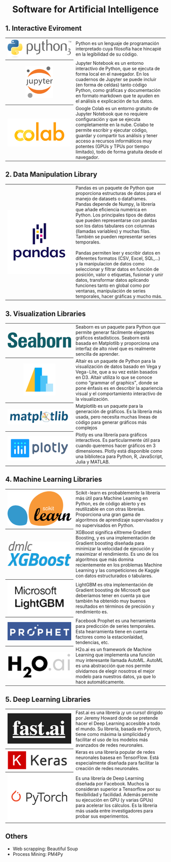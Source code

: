 <h1 align="center">Software for Artificial Intelligence</h1>


## 1. Interactive Eviroment


<table>
  <tr>
    <th width="200"><a href="https://www.python.org"><img src="img/Python.png"/></a></th>
    <td>Python es un lenguaje de programación interpretado cuya filosofía hace hincapié en la legibilidad de su código.</td>
  </tr>
  <tr>
    <th><a href="https://jupyter.org"><img height="100" src="img/Jupyter.png"/></a></th>
    <td>Jupyter Notebook es un entorno interactivo de Python, que se ejecuta de forma local en el navegador. En los cuadernos de Jupyter se puede incluir (en forma de celdas) tanto código Python, como gráficas y documentación en formato markdown que te ayuden en el análisis e explicación de tus datos.</td>
  </tr>
  <tr>
    <th><a href="https://colab.research.google.com/notebooks/welcome.ipynb"><img src="img/Colab.png"/></a></th>
    <td>Google Colab es un entorno gratuito de Jupyter Notebook que no requiere configuración y que se ejecuta completamente en la nube. Colabo te permite escribir y ejecutar código, guardar y compartir tus análisis y tener acceso a recursos informáticos muy potentes (GPUs y TPUs por tiempo limitado), todo de forma gratuita desde el navegador.</td>
  </tr>
</table>

## 2. Data Manipulation Library

<table>
  <tr>
    <th width="200"><a href="https://pandas.pydata.org"><img src="img/Pandas.png"/></a></th>
    <td>Pandas es un paquete de Python que proporciona estructuras de datos para el manejo de datasets o dataframes. Pandas depende de Numpy, la librería que añade eficiencia numérica en Python. Los principales tipos de datos que pueden representarse con pandas son los datos tabulares con columnas (llamadas variables) y muchas filas. También se pueden representar series temporales.
<br><br>
Pandas permiten leer y escribir datos en diferentes formatos (CSV, Excel, SQL,...) y la  manipulacion de datos como seleccionar y filtrar datos en función de posición, valor o etiquetas, fusionar y unir datos, transformar datos aplicando funciones tanto en global como por ventanas, manipulación de series temporales, hacer gráficas y mucho más.
</td>
  </tr>
</table>

## 3. Visualization Libraries

<table>
  <tr>
    <th width="200"><a href="https://seaborn.pydata.org/examples"><img src="img/Seaborn.png"/></a></th>
    <td>Seaborn es un paquete para Python que permite generar fácilmente elegantes gráficos estadísticos. Seaborn está basada en Matplotlib y proporciona una interfaz de alto nivel que es realmente sencilla de aprender.</td>
  </tr>
  <tr>
    <th ><a href="https://altair-viz.github.io/gallery"><img height="100" src="img/Altair.png"/></a></th>
    <td>Altair es un paquete de Python para la visualización de datos basado en Vega y Vega-Lite, que a su vez están basados en D3. Altair utiliza lo que se conoce como “grammar of graphics”, donde se pone énfasis es en describir la apariencia visual y el comportamiento interactivo de la visualización.</td>
  </tr>
  <tr>
    <th><a href="https://matplotlib.org/gallery"><img src="img/Matplotlib.svg"/></a></th>
    <td>Matplotlib es un paquete para la generación de gráficos. Es la librería más usada, pero necesita muchas líneas de código para generar gráficos más complejos</td>
  </tr>
  <tr>
    <th><a href="https://plot.ly/python"><img src="img/Plotly.png"/></a></th>
    <td>Plotly es una librería para gráficos interactivos. Es particularmente útil para cuando queremos hacer gráficos en 3 dimensiones. Plotly está disponible como una biblioteca para Python, R, JavaScript, Julia y MATLAB.</td>
  </tr>
</table>

## 4. Machine Learning Libraries

<table>
  <tr>
    <th width="200"><a href="https://scikit-learn.org"><img src="img/Scikitlearn.png"/></a></th>
    <td>Scikit-learn es probablemente la librería más útil para Machine Learning en Python, es de código abierto y es reutilizable en con otras librerías. Proporciona una gran gama de algoritmos de aprendizaje supervisados y no supervisados en Python.</td>
  </tr>
  <tr>
    <th><a href="https://xgboost.readthedocs.io"><img src="img/XGBoost.png"/></a></th>
    <td>XGBoost significa eXtreme Gradient Boosting, y es una implementación de Gradient boosting diseñada para minimizar la velocidad de ejecución y maximizar el rendimiento. Es uno de los algoritmos que más domina recientemente en los problemas Machine Learning y las competiciones de Kaggle con datos estructurados o tabulares.</td>
  </tr>
  <tr>
    <th><a href="https://lightgbm.readthedocs.io"><img src="img/LightGBM.png"/></a></th>
    <td>LightGBM es otra implementación de Gradient boosting de Microsoft que deberíamos tener en cuenta ya que también ha obtenido muy buenos resultados en términos de precisión y rendimiento es.</td>
  </tr>
  <tr>
    <th><a href="https://facebook.github.io/prophet"><img src="img/Prophet.png"/></a></th>
    <td>Facebook Prophet es una herramienta para predicción de series temporales. Esta hearramienta tiene en cuenta factores como la estacionlaidad, tendencias, etc.</td>
  </tr>
  <tr>
    <th><a href="http://docs.h2o.ai/h2o/latest-stable/h2o-docs/automl.html"><img src="img/H2O.png"/></a></th>
    <td>H2o.ai es un framework de Machine Learning que implementa una función muy interesante llamada AutoML. AutoML es una abstracción que nos permite olvidarnos de elegir nosotros el mejor modelo para nuestros datos, ya que lo hace automáticamente.</td>
  </tr>
  
</table>

## 5. Deep Learning Libraries


<table>
  <tr>
    <th width="200"><a href="https://www.fast.ai"><img src="img/Fastai.png"/></a></th>
    <td>Fast.ai es una librería ¡y un curso! dirigido por Jeremy Howard donde se pretende hacer el Deep Learning accesible a todo el mundo. Su librería, basada en Pytorch, tiene como máxima la simplicidad y facilitar el uso de los modelos más avanzados de redes neuronales.</td>
  </tr>
  <tr>
    <th ><a href="https://keras.io"><img src="img/Keras.png"/></a></th>
    <td>Keras es una librería popular de redes neuronales basesa en TensorFlow. Está especialmente diseñada para facilitar la creación de redes neuronales.</td>
  </tr>
  <tr>
    <th><a href="https://matplotlib.org/gallery"><img src="img/Pytorch.png"/></a></th>
    <td>Es una librería de Deep Learning diseñada por Facebook. Muchos la consideran superior a Tensorflow por su flexibilidad y facilidad. Además permite su ejecución en GPU (y varias GPUs) para acelerar los cálculos. Es la libreria más usada entre investigadores para probar sus experimentos.</td>
  </tr>
</table>

## Others

- Web scrapping: Beautiful Soup
- Process Mining: PM4Py
